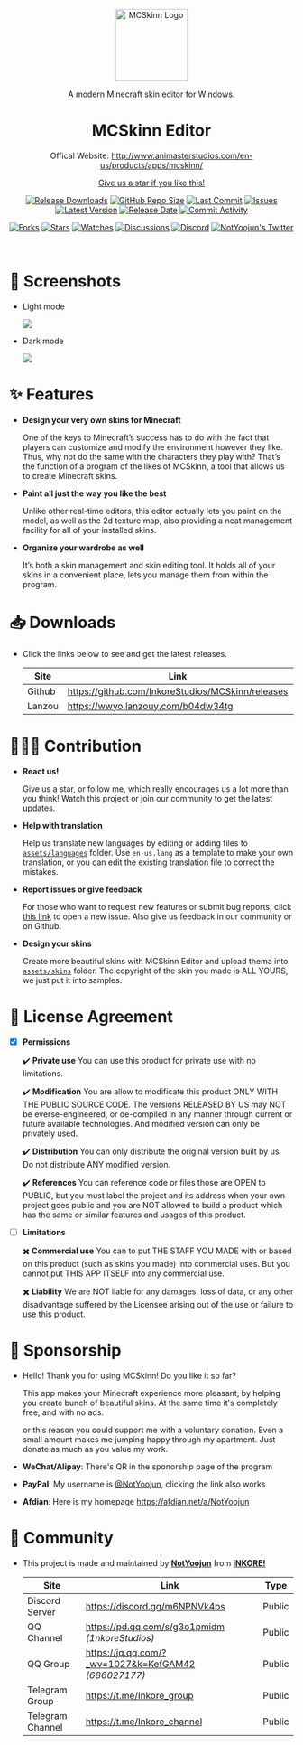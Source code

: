 
<p align="center">
  <a href="http://www.animasterstudios.com/products/apps/mcskinn" target="_blank" rel="noopener noreferrer">
    <img width="128" src="https://github.com/InkoreStudios/MCSkinn/blob/main/materials/icons/MCSkinn.png?raw=true" alt="MCSkinn Logo">
  </a>
</p>

<p align="center">A modern Minecraft skin editor for Windows.</p>

<h1 align="center">
  MCSkinn Editor
</h1>

<p align="center">Offical Website: <a href="http://www.animasterstudios.com/en-us/products/apps/mcskinn/">http://www.animasterstudios.com/en-us/products/apps/mcskinn/</p>

<p align="center">Give us a star if you like this!</p>

<p align="center">
  <a href="https://github.com/InkoreStudios/MCSkinn/releases"><img src="https://img.shields.io/github/downloads/InkoreStudios/MCSkinn/total?color=%239F7AEA" alt="Release Downloads"></a>
  <a href="#"><img src="https://img.shields.io/github/repo-size/InkoreStudios/MCSkinn?color=6882C4" alt="GitHub Repo Size"></a>
  <a href="#"><img src="https://img.shields.io/github/last-commit/InkoreStudios/MCSkinn?color=%23638e66" alt="Last Commit"></a>
  <a href="#"><img src="https://img.shields.io/github/issues/InkoreStudios/MCSkinn?color=f76642" alt="Issues"></a>
  <a href="#"><img src="https://img.shields.io/github/v/release/InkoreStudios/MCSkinn?color=%4CF4A8B4" alt="Latest Version"></a>
  <a href="#"><img src="https://img.shields.io/github/release-date/InkoreStudios/MCSkinn?color=%23b0a3e8" alt="Release Date"></a>
  <a href="https://github.com/InkoreStudios/MCSkinn/commits/"><img src="https://img.shields.io/github/commit-activity/m/InkoreStudios/MCSkinn" alt="Commit Activity"></a>
</p>

<p align="center">
  <a href="https://github.com/InkoreStudios/MCSkinn/network/members"><img src="https://img.shields.io/github/forks/InkoreStudios/MCSkinn?style=social" alt="Forks"></a>
  <a href="https://github.com/InkoreStudios/MCSkinn/stargazers"><img src="https://img.shields.io/github/stars/InkoreStudios/MCSkinn?style=social" alt="Stars"></a>
  <a href="https://github.com/InkoreStudios/MCSkinn/watchers"><img src="https://img.shields.io/github/watchers/InkoreStudios/MCSkinn?style=social" alt="Watches"></a>
  <a href="https://github.com/InkoreStudios/MCSkinn/discussions"><img src="https://img.shields.io/github/discussions/InkoreStudios/MCSkinn?style=social" alt="Discussions"></a>
  <a href="https://discord.gg/m6NPNVk4bs"><img src="https://img.shields.io/discord/1092738458805608561?style=social&label=Discord&logo=discord" alt="Discord"></a>
  <a href="https://twitter.com/NotYoojun"><img src="https://img.shields.io/twitter/follow/NotYoojun?style=social" alt="NotYoojun's Twitter"></a>
</p>

<br>

# 📸 Screenshots

- Light mode

   ![](https://github.com/InkoreStudios/MCSkinn/blob/main/materials/docs/images/image_product_mcskinn_screenshot_5.png?raw=true)

- Dark mode

   ![](https://github.com/InkoreStudios/MCSkinn/blob/main/materials/docs/images/image_product_mcskinn_screenshot_6.png?raw=true)

# ✨ Features


- **Design your very own skins for Minecraft** 

  One of the keys to Minecraft’s success has to do with the fact that players can customize and modify the environment however they like. Thus, why not do the same with the characters they play with? That’s the function of a program of the likes of MCSkinn, a tool that allows us to create Minecraft skins.

- **Paint all just the way you like the best**

  Unlike other real-time editors, this editor actually lets you paint on the model, as well as the 2d texture map, also providing a neat management facility for all of your installed skins.

- **Organize your wardrobe as well**

  It’s both a skin management and skin editing tool. It holds all of your skins in a convenient place, lets you manage them from within the program.

# 📥 Downloads

- Click the links below to see and get the latest releases.

   | Site  | Link  | Password  |
   | ------------ | ------------ | ------------ |
   | Github  | <https://github.com/InkoreStudios/MCSkinn/releases>  | *(None)*  |
   | Lanzou  | <https://wwyo.lanzouy.com/b04dw34tg>  | bynotyoojun  |


# 🙋🏻‍♂️ Contribution

- **React us!**

  Give us a star, or follow me, which really encourages us a lot more than you think! Watch this project or join our community to get the latest updates.

- **Help with translation**

  Help us translate new languages by editing or adding files to [`assets/languages`](https://github.com/InkoreStudios/MCSkinn/tree/main/assets/languages) folder. Use `en-us.lang` as a template to make your own translation, or you can edit the existing translation file to correct the mistakes.
  
- **Report issues or give feedback**

  For those who want to request new features or submit bug reports, click [this link](https://github.com/InkoreStudios/MCSkinn/issues/new/choose) to open a new issue. Also give us feedback in our community or on Github.

- **Design your skins**

  Create more beautiful skins with MCSkinn Editor and upload thema into [`assets/skins`](https://github.com/InkoreStudios/MCSkinn/tree/main/assets/skins) folder. The copyright of the skin you made is ALL YOURS, we just put it into samples.

# 📝 License Agreement

- [x] **Permissions**

    ✔️ **Private use** You can use this product for private use with no limitations.

    ✔️ **Modification** You are allow to modificate this product ONLY WITH THE PUBLIC SOURCE CODE. The versions RELEASED BY US may NOT be everse-engineered, or de-compiled in any manner through current or future available technologies. And modified version can only be privately used.

    ✔️ **Distribution** You can only distribute the original version built by us. Do not distribute ANY modified version.

   ✔️ **References** You can reference code or files those are OPEN to PUBLIC, but you must label the project and its address when your own project goes public and you are NOT allowed to build a product which has the same or similar features and usages of this product.

- [ ] **Limitations**

   ✖️  **Commercial use** You can to put THE STAFF YOU MADE with or based on this product (such as skins you made) into commercial uses. But you cannot put THIS APP ITSELF into any commercial use.

   ✖️  **Liability** We are NOT liable for any damages, loss of data, or any other disadvantage suffered by the Licensee arising out of the use or failure to use this product.

# 🤝 Sponsorship

   - Hello! Thank you for using MCSkinn! Do you like it so far?
   
     This app makes your Minecraft experience more pleasant, by helping you create bunch of beautiful skins. At the same time it's completely free, and with no ads.
   
     or this reason you could support me with a voluntary donation. Even a small amount makes me jumping happy through my apartment.  Just donate as much as you value my work.

   - **WeChat/Alipay**: There's QR in the sponorship page of the program
   - **PayPal**: My username is [@NotYoojun](https://paypal.me/NotYoojun?country.x=C2&locale.x=en_US), clicking the link also works
   - **Afdian**: Here is my homepage https://afdian.net/a/NotYoojun


# 🎊 Community

- This project is made and maintained by [**NotYoojun**](https://github.com/NotYoojun) from     [**iNKORE!**](https://github.com/InkoreStudios)

   | Site  | Link  | Type  |
   | ------------ | ------------ | ------------ |
   | Discord Server | <https://discord.gg/m6NPNVk4bs>  | Public  |
   | QQ Channel  | <https://pd.qq.com/s/g3o1pmidm> *(1nkoreStudios)*  | Public  |
   | QQ Group |<https://jq.qq.com/?_wv=1027&k=KefGAM42> *(686027177)*  | Public  |
   | Telegram Group | <https://t.me/Inkore_group>  | Public  |
   | Telegram Channel | <https://t.me/Inkore_channel>  | Public  |

